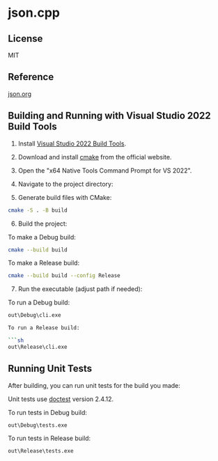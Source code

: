 # json.cpp

## License

MIT

## Reference

[json.org](http://json.org)

## Building and Running with Visual Studio 2022 Build Tools

1. Install [Visual Studio 2022 Build Tools](https://visualstudio.microsoft.com/visual-cpp-build-tools/).

2. Download and install [cmake](https://cmake.org/download/) from the official website.

3. Open the "x64 Native Tools Command Prompt for VS 2022".

4. Navigate to the project directory:

5. Generate build files with CMake:

```sh
cmake -S . -B build
```

6. Build the project:

To make a Debug build:

```sh
cmake --build build
```

To make a Release build:

```sh
cmake --build build --config Release
```

7. Run the executable (adjust path if needed):

To run a Debug build:

````sh
out\Debug\cli.exe

To run a Release build:

```sh
out\Release\cli.exe
````

## Running Unit Tests

After building, you can run unit tests for the build you made:

Unit tests use [doctest](https://github.com/doctest/doctest) version 2.4.12.

To run tests in Debug build:

```sh
out\Debug\tests.exe
```

To run tests in Release build:

```sh
out\Release\tests.exe
```
